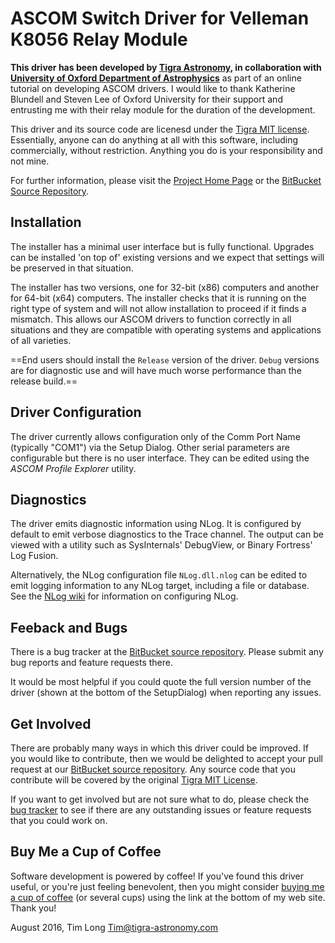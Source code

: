 ASCOM Switch Driver for Velleman K8056 Relay Module
===================================================

**This driver has been developed by [Tigra Astronomy][tigra], in collaboration with [University of Oxford Department of Astrophysics][uoastro]** as part of an online tutorial on developing ASCOM drivers. I would like to thank Katherine Blundell and Steven Lee of Oxford University for their support and entrusting me with their relay module for the duration of the development.

This driver and its source code are licenesd under the [Tigra MIT license][license]. Essentially, anyone can do anything at all with this software, including commercially, without restriction. Anything you do is your responsibility and not mine.

For further information, please visit the [Project Home Page][project] or the [BitBucket Source Repository][source].

Installation
------------
The installer has a minimal user interface but is fully functional. Upgrades can be installed 'on top of' existing versions and we expect that settings will be preserved in that situation.

The installer has two versions, one for 32-bit (x86) computers and another for 64-bit (x64) computers. The installer checks that it is running on the right type of system and will not allow installation to proceed if it finds a mismatch. This allows our ASCOM drivers to function correctly in all situations and they are compatible with operating systems and applications of all varieties.

==End users should install the `Release` version of the driver. `Debug` versions are for diagnostic use and will have much worse performance than the release build.==

Driver Configuration
--------------------

The driver currently allows configuration only of the Comm Port Name (typically "COM1") via the Setup Dialog. Other serial parameters are configurable but there is no user interface. They can be edited using the *ASCOM Profile Explorer* utility.

Diagnostics
-----------

The driver emits diagnostic information using NLog. It is configured by default to emit verbose diagnostics to the Trace channel. The output can be viewed with a utility such as SysInternals' DebugView, or Binary Fortress' Log Fusion.

Alternatively, the NLog configuration file `NLog.dll.nlog` can be edited to emit logging information to any NLog target, including a file or database. See the [NLog wiki][nlog] for information on configuring NLog.

Feeback and Bugs
----------------

There is a bug tracker at the [BitBucket source repository][source]. Please submit any bug reports and feature requests there.

It would be most helpful if you could quote the full version number of the driver (shown at the bottom of the SetupDialog) when reporting any issues.

Get Involved
------------

There are probably many ways in which this driver could be improved. If you would like to contribute, then we would be delighted to accept your pull request at our [BitBucket source repository][source]. Any source code that you contribute will be covered by the original [Tigra MIT License][license].

If you want to get involved but are not sure what to do, please check the [bug tracker][source] to see if there are any outstanding issues or feature requests that you could work on.

Buy Me a Cup of Coffee
----------------------

Software development is powered by coffee! If you've found this driver useful, or you're just feeling benevolent, then you might consider [buying me a cup of coffee][coffee] (or several cups) using the link at the bottom of my web site. Thank you!

August 2016, Tim Long <Tim@tigra-astronomy.com>

[license]: https://tigra.mit-license.org/		                   "Tigra Astronomy Open Source License"
[project]: http://tigra-astronomy.com/oss/k8056-switch-driver      "Project Home Page at Tigra Astronomy"
[source]:  https://bitbucket.org/tigra-astronomy/ta.vellemank8056  "BitBucket Git Source Control"
[tigra]:   http://tigra-astronomy.com                              "Tigra Astronomy Web Site"
[uoastro]: http://www-astro.physics.ox.ac.uk						"University of Oxford"
[nlog]:    https://github.com/nlog/nlog/wiki/Configuration-file#targets "NLog Targets"
[coffee]:  http://tigra-astronomy.com/#coffee                      "Buy me a cup of coffee"